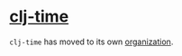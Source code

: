# [clj-time](https://github.com/clj-time/clj-time)

`clj-time` has moved to its own [organization](https://github.com/clj-time/clj-time).
